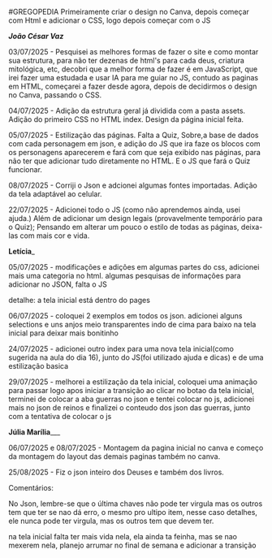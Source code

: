 #GREGOPEDIA
Primeiramente criar o design no Canva, depois começar com Html e adicionar o CSS, logo depois começar com o JS

_________________________________________João César Vaz_________________________________________

03/07/2025 - Pesquisei as melhores formas de fazer o site e como montar sua estrutura, para não ter dezenas de html's para cada deus, criatura mitológica, etc, decobri que a melhor forma de fazer é em JavaScript, que irei fazer uma estudada e usar IA para me guiar no JS, contudo as paginas em HTML, começarei a fazer desde agora, depois de decidirmos o design no Canva, passando o CSS.

04/07/2025 - Adição da estrutura geral já dividida com a pasta assets. Adição do primeiro CSS no HTML index. Design da página inicial feita.

05/07/2025 - Estilização das páginas. Falta a Quiz, Sobre,a base de dados com cada personagem em json, e adição do JS que ira faze os blocos com os personagens aparecerem e fará com que seja exibido nas páginas, para não ter que adicionar tudo diretamente no HTML. E o JS que fará o Quiz funcionar.

08/07/2025 - Corriji o Json e adcionei algumas fontes importadas. Adição da tela adaptável ao celular.

22/07/2025 - Adicionei todo o JS (como não aprendemos ainda, usei ajuda.) Além de adicionar um design legais (provavelmente temporário para o Quiz); Pensando em alterar um pouco o estilo de todas as páginas, deixa-las com mais cor e vida.




______________________________________________Letícia_______________________________________________

05/07/2025 - modificações e adições em algumas partes do css, adicionei mais uma categoria no html. algumas pesquisas de informações para adicionar no JSON, falta o JS


detalhe: a tela inicial está dentro do pages


06/07/2025 - coloquei 2 exemplos em todos os json. adicionei alguns selections e uns anjos meio transparentes indo de cima para baixo na tela inicial para deixar mais bonitinho

24/07/2025 - adicionei outro index para uma nova tela inicial(como sugerida na aula do dia 16), junto do JS(foi utilizado ajuda e dicas) e de uma estilização basica 

29/07/2025 - melhorei a estilização da tela inicial, coloquei uma animação para passar logo apos iniciar a transição ao clicar no botao da tela inicial, terminei de colocar a aba guerras no json e tentei colocar no js, adicionei mais no json de reinos e finalizei o conteudo dos json das guerras, junto com a tentativa de colocar o js

__________________________________________Júlia Marília_____________________________________________


06/07/2025 e 08/07/2025 - Montagem da pagina inicial no canva e começo da montagem do layout das demais paginas também no canva.

25/08/2025 - Fiz o json inteiro dos Deuses e também dos livros.


Comentários:

No Json, lembre-se que o última chaves não pode ter virgula mas os outros tem que ter se nao dá erro, o mesmo pro ultipo item, nesse caso detalhes, ele nunca pode ter virgula, mas os outros tem que devem ter.

na tela inicial falta ter mais vida nela, ela ainda ta feinha, mas se nao mexerem nela, planejo arrumar no final de semana e adicionar a transição
